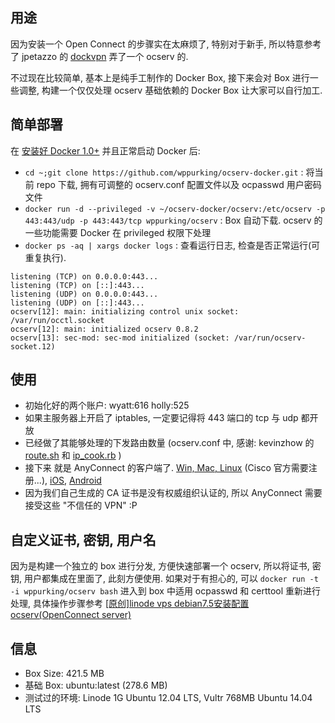 ## 用途

因为安装一个 Open Connect 的步骤实在太麻烦了, 特别对于新手, 所以特意参考了 jpetazzo 的 [dockvpn](https://github.com/jpetazzo/dockvpn) 弄了一个 ocserv 的.

不过现在比较简单, 基本上是纯手工制作的 Docker Box, 接下来会对 Box 进行一些调整, 构建一个仅仅处理 ocserv 基础依赖的 Docker Box 让大家可以自行加工.


## 简单部署
在 [安装好 Docker 1.0+](https://gist.github.com/wppurking/55db8651a88425e0f977) 并且正常启动 Docker 后:

* `cd ~;git clone https://github.com/wppurking/ocserv-docker.git` : 将当前 repo 下载, 拥有可调整的 ocserv.conf 配置文件以及 ocpasswd 用户密码文件
* `docker run -d --privileged -v ~/ocserv-docker/ocserv:/etc/ocserv -p 443:443/udp -p 443:443/tcp wppurking/ocserv`  :  Box 自动下载. ocserv 的一些功能需要 Docker 在 privileged 权限下处理
* `docker ps -aq | xargs docker logs` : 查看运行日志, 检查是否正常运行(可重复执行).

```
listening (TCP) on 0.0.0.0:443...
listening (TCP) on [::]:443...
listening (UDP) on 0.0.0.0:443...
listening (UDP) on [::]:443...
ocserv[12]: main: initializing control unix socket: /var/run/occtl.socket
ocserv[12]: main: initialized ocserv 0.8.2
ocserv[13]: sec-mod: sec-mod initialized (socket: /var/run/ocserv-socket.12)
```

## 使用
* 初始化好的两个账户:  wyatt:616  holly:525
* 如果主服务器上开启了 iptables, 一定要记得将 443 端口的 tcp 与 udp 都开放
* 已经做了其能够处理的下发路由数量 (ocserv.conf 中, 感谢: kevinzhow 的 [route.sh](https://gist.github.com/kevinzhow/9661732) 和 [ip_cook.rb](https://gist.github.com/kevinzhow/9661753) )
* 接下来 就是 AnyConnect 的客户端了. [Win, Mac, Linux](https://www.haskins.yale.edu/docdepot/published/WG/show.php?q=SEFTSzAx-58c63f59) (Cisco 官方需要注册...), [iOS](https://itunes.apple.com/us/app/cisco-anyconnect/id392790924?mt=8), [Android](https://play.google.com/store/apps/details?id=com.cisco.anyconnect.vpn.android.avf&hl=en)
* 因为我们自己生成的 CA 证书是没有权威组织认证的, 所以 AnyConnect 需要接受这些 "不信任的 VPN" :P


## 自定义证书, 密钥, 用户名
因为是构建一个独立的 box 进行分发, 方便快速部署一个 ocserv, 所以将证书, 密钥, 用户都集成在里面了, 此刻方便使用. 如果对于有担心的, 可以 `docker run -t -i wppurking/ocserv bash` 进入到 box 中适用 ocpasswd 和 certtool 重新进行处理, 具体操作步骤参考 [[原创]linode vps debian7.5安装配置ocserv(OpenConnect server)](http://luoqkk.com/linode-vps-debian-installation-and-configuration-ocserv-openconnect-server.html)


## 信息
* Box Size: 421.5 MB
* 基础 Box: ubuntu:latest   (278.6 MB)
* 测试过的环境:  Linode 1G Ubuntu 12.04 LTS, Vultr 768MB Ubuntu 14.04 LTS
